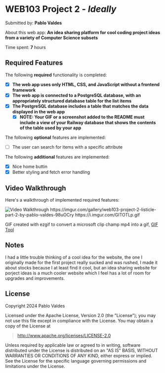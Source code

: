 # WEB103 Project 2 - *Ideally*

Submitted by: **Pablo Valdes**

About this web app: **An idea sharing platform for cool coding project ideas from a variety of Computer Science subsets**

Time spent: **7** hours

## Required Features

The following **required** functionality is completed:

<!-- Make sure to check off completed functionality below -->
- [x] **The web app uses only HTML, CSS, and JavaScript without a frontend framework**
- [x] **The web app is connected to a PostgreSQL database, with an appropriately structured database table for the list items**
- [x] **The PostgreSQL database includes a table that matches the data displayed in the web app**
  - [x] **NOTE: Your GIF or a screenshot added to the README must include a view of your Railway database that shows the contents of the table used by your app**

The following **optional** features are implemented:

- [ ] The user can search for items with a specific attribute

The following **additional** features are implemented:

- [x] Nice home buttin
- [x] Better styling and fetch error handling

## Video Walkthrough

Here's a walkthrough of implemented required features:

<img src='https://i.imgur.com/GITOTLp.gif' title='Video Walkthrough' width='' alt='Video Walkthrough' />
https://imgur.com/gallery/web103-project-2-listicle-part-2-by-pablo-valdes-98uOCry
https://i.imgur.com/GITOTLp.gif

GIF created with ezgif to convert a microsoft clip champ mp4 into a gif, [GIF Tool](https://ezgif.com/video-to-gif#:~:text=Convert%20your%20mp4,%20avi,%20WebM%20and%20other%20video%20files%20to)

## Notes

I had a little trouble thinking of a cool idea for the website, the one I originally made for the first project really sucked and was rushed, I made it about stocks because I at least find it cool, but an idea sharing website for porject ideas is a much cooler website which I feel has a lot of room for upgrades and improvements.

## License

Copyright 2024 Pablo Valdes

Licensed under the Apache License, Version 2.0 (the "License"); you may not use this file except in compliance with the License. You may obtain a copy of the License at

> http://www.apache.org/licenses/LICENSE-2.0

Unless required by applicable law or agreed to in writing, software distributed under the License is distributed on an "AS IS" BASIS, WITHOUT WARRANTIES OR CONDITIONS OF ANY KIND, either express or implied. See the License for the specific language governing permissions and limitations under the License.
